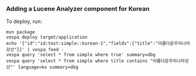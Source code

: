 ### Adding a Lucene Analyzer component for Korean

To deploy, run:
```
mvn package
vespa deploy target/application
echo '{"id":"id:test:simple::korean-1","fields":{"title":"아름다운우리나라강산"}}' | vespa feed -
vespa query 'select * from simple where true' summary=dbg
vespa query 'select * from simple where title contains "아름다운우리나라강산"' language=ko summary=dbg
```
